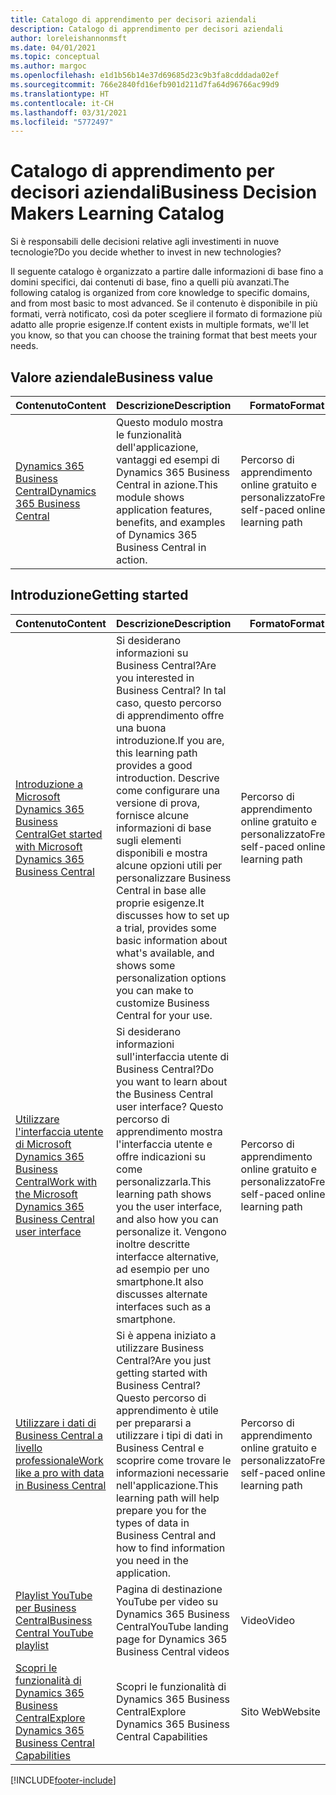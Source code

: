 ```yaml
---
title: Catalogo di apprendimento per decisori aziendali
description: Catalogo di apprendimento per decisori aziendali
author: loreleishannonmsft
ms.date: 04/01/2021
ms.topic: conceptual
ms.author: margoc
ms.openlocfilehash: e1d1b56b14e37d69685d23c9b3fa8cdddada02ef
ms.sourcegitcommit: 766e2840fd16efb901d211d7fa64d96766ac99d9
ms.translationtype: HT
ms.contentlocale: it-CH
ms.lasthandoff: 03/31/2021
ms.locfileid: "5772497"
---
```

# <a name="business-decision-makers-learning-catalog"></a><span data-ttu-id="745de-103">Catalogo di apprendimento per decisori aziendali</span><span class="sxs-lookup"><span data-stu-id="745de-103">Business Decision Makers Learning Catalog</span></span>

<span data-ttu-id="745de-104">Si è responsabili delle decisioni relative agli investimenti in nuove tecnologie?</span><span class="sxs-lookup"><span data-stu-id="745de-104">Do you decide whether to invest in new technologies?</span></span>

<span data-ttu-id="745de-105">Il seguente catalogo è organizzato a partire dalle informazioni di base fino a domini specifici, dai contenuti di base, fino a quelli più avanzati.</span><span class="sxs-lookup"><span data-stu-id="745de-105">The following catalog is organized from core knowledge to specific domains, and from most basic to most advanced.</span></span> <span data-ttu-id="745de-106">Se il contenuto è disponibile in più formati, verrà notificato, così da poter scegliere il formato di formazione più adatto alle proprie esigenze.</span><span class="sxs-lookup"><span data-stu-id="745de-106">If content exists in multiple formats, we'll let you know, so that you can choose the training format that best meets your needs.</span></span>  

## <a name="business-value"></a><span data-ttu-id="745de-107">Valore aziendale<a name="busvalue"></a></span><span class="sxs-lookup"><span data-stu-id="745de-107">Business value<a name="busvalue"></a></span></span>

| <span data-ttu-id="745de-108">Contenuto</span><span class="sxs-lookup"><span data-stu-id="745de-108">Content</span></span>                                                                 | <span data-ttu-id="745de-109">Descrizione</span><span class="sxs-lookup"><span data-stu-id="745de-109">Description</span></span>                                                                                                | <span data-ttu-id="745de-110">Formato</span><span class="sxs-lookup"><span data-stu-id="745de-110">Format</span></span>                                | <span data-ttu-id="745de-111">Lunghezza</span><span class="sxs-lookup"><span data-stu-id="745de-111">Length</span></span>     |
|----------------------------------------------------------------------------------------------------------------|------------------------------------------------------------------------------------------------------------|---------------------------------------|------------|
| [<span data-ttu-id="745de-112">Dynamics 365 Business Central</span><span class="sxs-lookup"><span data-stu-id="745de-112">Dynamics 365 Business Central</span></span>](/learn/modules/dynamics-365-business-central/) | <span data-ttu-id="745de-113">Questo modulo mostra le funzionalità dell'applicazione, vantaggi ed esempi di Dynamics 365 Business Central in azione.</span><span class="sxs-lookup"><span data-stu-id="745de-113">This module shows application features, benefits, and examples of Dynamics 365 Business Central in action.</span></span> | <span data-ttu-id="745de-114">Percorso di apprendimento online gratuito e personalizzato</span><span class="sxs-lookup"><span data-stu-id="745de-114">Free, self-paced online learning path</span></span> | <span data-ttu-id="745de-115">24 minuti</span><span class="sxs-lookup"><span data-stu-id="745de-115">24 minutes</span></span> |

## <a name="getting-started"></a><span data-ttu-id="745de-116">Introduzione<a name="get-started"></a></span><span class="sxs-lookup"><span data-stu-id="745de-116">Getting started<a name="get-started"></a></span></span>

| <span data-ttu-id="745de-117">Contenuto</span><span class="sxs-lookup"><span data-stu-id="745de-117">Content</span></span>                                                                                                                             | <span data-ttu-id="745de-118">Descrizione</span><span class="sxs-lookup"><span data-stu-id="745de-118">Description</span></span>                                                                                                                                                                                                                                                                                      | <span data-ttu-id="745de-119">Formato</span><span class="sxs-lookup"><span data-stu-id="745de-119">Format</span></span>                                | <span data-ttu-id="745de-120">Lunghezza</span><span class="sxs-lookup"><span data-stu-id="745de-120">Length</span></span>             |
|------------------------------------------------------------------------------------------------------------------------------------------------------------------------------|--------------------------------------------------------------------------------------------------------------------------------------------------------------------------------------------------------------------------------------------------------------------------------------------------|---------------------------------------|--------------------|
| [<span data-ttu-id="745de-121">Introduzione a Microsoft Dynamics 365 Business Central</span><span class="sxs-lookup"><span data-stu-id="745de-121">Get started with Microsoft Dynamics 365 Business Central</span></span>](/learn/paths/get-started-dynamics-365-business-central/)                          | <span data-ttu-id="745de-122">Si desiderano informazioni su Business Central?</span><span class="sxs-lookup"><span data-stu-id="745de-122">Are you interested in Business Central?</span></span> <span data-ttu-id="745de-123">In tal caso, questo percorso di apprendimento offre una buona introduzione.</span><span class="sxs-lookup"><span data-stu-id="745de-123">If you are, this learning path provides a good introduction.</span></span> <span data-ttu-id="745de-124">Descrive come configurare una versione di prova, fornisce alcune informazioni di base sugli elementi disponibili e mostra alcune opzioni utili per personalizzare Business Central in base alle proprie esigenze.</span><span class="sxs-lookup"><span data-stu-id="745de-124">It discusses how to set up a trial, provides some basic information about what's available, and shows some personalization options you can make to customize Business Central for your use.</span></span> | <span data-ttu-id="745de-125">Percorso di apprendimento online gratuito e personalizzato</span><span class="sxs-lookup"><span data-stu-id="745de-125">Free, self-paced online learning path</span></span> | <span data-ttu-id="745de-126">3 ore e 4 minuti</span><span class="sxs-lookup"><span data-stu-id="745de-126">3 hours 4 minutes</span></span>  |
| [<span data-ttu-id="745de-127">Utilizzare l'interfaccia utente di Microsoft Dynamics 365 Business Central</span><span class="sxs-lookup"><span data-stu-id="745de-127">Work with the Microsoft Dynamics 365 Business Central user interface</span></span>](/learn/paths/work-with-user-interface-dynamics-365-business-central/) | <span data-ttu-id="745de-128">Si desiderano informazioni sull'interfaccia utente di Business Central?</span><span class="sxs-lookup"><span data-stu-id="745de-128">Do you want to learn about the Business Central user interface?</span></span> <span data-ttu-id="745de-129">Questo percorso di apprendimento mostra l'interfaccia utente e offre indicazioni su come personalizzarla.</span><span class="sxs-lookup"><span data-stu-id="745de-129">This learning path shows you the user interface, and also how you can personalize it.</span></span> <span data-ttu-id="745de-130">Vengono inoltre descritte interfacce alternative, ad esempio per uno smartphone.</span><span class="sxs-lookup"><span data-stu-id="745de-130">It also discusses alternate interfaces such as a smartphone.</span></span>                                                                               | <span data-ttu-id="745de-131">Percorso di apprendimento online gratuito e personalizzato</span><span class="sxs-lookup"><span data-stu-id="745de-131">Free, self-paced online learning path</span></span> | <span data-ttu-id="745de-132">2 ore e 27 minuti</span><span class="sxs-lookup"><span data-stu-id="745de-132">2 hours 27 minutes</span></span> |
| [<span data-ttu-id="745de-133">Utilizzare i dati di Business Central a livello professionale</span><span class="sxs-lookup"><span data-stu-id="745de-133">Work like a pro with data in Business Central</span></span>](/learn/paths/work-pro-data-dynamics-365-business-central)                                    | <span data-ttu-id="745de-134">Si è appena iniziato a utilizzare Business Central?</span><span class="sxs-lookup"><span data-stu-id="745de-134">Are you just getting started with Business Central?</span></span> <span data-ttu-id="745de-135">Questo percorso di apprendimento è utile per prepararsi a utilizzare i tipi di dati in Business Central e scoprire come trovare le informazioni necessarie nell'applicazione.</span><span class="sxs-lookup"><span data-stu-id="745de-135">This learning path will help prepare you for the types of data in Business Central and how to find information you need in the application.</span></span>                                                                                                  | <span data-ttu-id="745de-136">Percorso di apprendimento online gratuito e personalizzato</span><span class="sxs-lookup"><span data-stu-id="745de-136">Free, self-paced online learning path</span></span> | <span data-ttu-id="745de-137">2 ore e 27 minuti</span><span class="sxs-lookup"><span data-stu-id="745de-137">2 hours 27 minutes</span></span> |
| [<span data-ttu-id="745de-138">Playlist YouTube per Business Central</span><span class="sxs-lookup"><span data-stu-id="745de-138">Business Central YouTube playlist</span></span>](https://www.youtube.com/playlist?list=PLcakwueIHoT-wVFPKUtmxlqcG1kJ0oqq4)                                                                | <span data-ttu-id="745de-139">Pagina di destinazione YouTube per video su Dynamics 365 Business Central</span><span class="sxs-lookup"><span data-stu-id="745de-139">YouTube landing page for Dynamics 365 Business Central videos</span></span>                                                                                                                                                                                                                                    | <span data-ttu-id="745de-140">Video</span><span class="sxs-lookup"><span data-stu-id="745de-140">Video</span></span>                                 |                    |
| [<span data-ttu-id="745de-141">Scopri le funzionalità di Dynamics 365 Business Central</span><span class="sxs-lookup"><span data-stu-id="745de-141">Explore Dynamics 365 Business Central Capabilities</span></span>](https://dynamics.microsoft.com/business-central/capabilities/)                                                    | <span data-ttu-id="745de-142">Scopri le funzionalità di Dynamics 365 Business Central</span><span class="sxs-lookup"><span data-stu-id="745de-142">Explore Dynamics 365 Business Central Capabilities</span></span>                                                                                                                                                                                                                                               | <span data-ttu-id="745de-143">Sito Web</span><span class="sxs-lookup"><span data-stu-id="745de-143">Website</span></span>                               |                    |


[!INCLUDE[footer-include](../includes/footer-banner.md)]